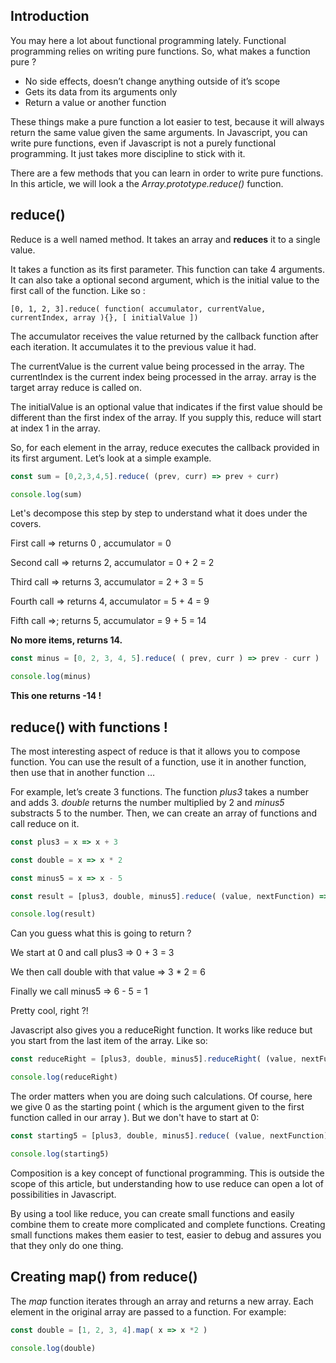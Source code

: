 ## Introduction

You may here a lot about functional programming lately. Functional programming relies on writing pure functions. So, what makes a function pure ?

 - No side effects, doesn’t change anything outside of it’s scope
 - Gets its data from its arguments only
 - Return a value or another function

These things make a pure function a lot easier to test, because it will always return the same value given the same arguments. In Javascript, you can write pure functions, even if Javascript is not a purely functional programming. It just takes more discipline to stick with it.

There are a few methods that you can learn in order to write pure functions. In this article, we will look a the *Array.prototype.reduce()* function.

## reduce()

Reduce is a well named method. It takes an array and **reduces** it to a single value.

It takes a function as its first parameter. This function can take 4 arguments. It can also take a optional second argument, which is the initial value to the first call of the function. Like so :

`[0, 1, 2, 3].reduce( function( accumulator, currentValue, currentIndex, array ){}, [ initialValue ])`

The accumulator receives the value returned by the callback function after each iteration. It accumulates it to the previous value it had.

The currentValue is the current value being processed in the array.
The currentIndex is the current index being processed in the array.
array is the target array reduce is called on.

The initialValue is an optional value that indicates if the first value should be different than the first index of the array. If you supply this, reduce will start at index 1 in the array.

So, for each element in the array, reduce executes the callback provided in its first argument.
Let’s look at a simple example.
```javascript runnable
const sum = [0,2,3,4,5].reduce( (prev, curr) => prev + curr) 

console.log(sum)
```

Let's decompose this step by step to understand what it does under the covers.

First call => returns 0 , accumulator = 0

Second call => returns 2, accumulator = 0 + 2 = 2

Third call => returns 3, accumulator = 2 + 3 = 5

Fourth call => returns 4, accumulator = 5 + 4 = 9

Fifth call =>; returns 5, accumulator = 9 + 5 = 14

**No more items, returns 14.**

```javascript runnable
const minus = [0, 2, 3, 4, 5].reduce( ( prev, curr ) => prev - curr ) 

console.log(minus)
```

**This one returns -14 !**
## reduce() with functions !

The most interesting aspect of reduce is that it allows you to compose function. You can use the result of a function, use it in another function, then use that in another function …

For example, let’s create 3 functions. The function *plus3* takes a number and adds 3. *double* returns the number multiplied by 2 and *minus5* substracts 5 to the number. Then, we can create an array of functions and call reduce on it.

```javascript runnable
const plus3 = x => x + 3

const double = x => x * 2

const minus5 = x => x - 5

const result = [plus3, double, minus5].reduce( (value, nextFunction) => nextFunction(value), 0 )

console.log(result)
```

Can you guess what this is going to return ?

We start at 0 and call plus3 => 0 + 3 = 3

We then call double with that value => 3 * 2 = 6

Finally we call minus5 => 6 - 5 = 1

Pretty cool, right ?!

Javascript also gives you a reduceRight function. It works like reduce but you start from the last item of the array. Like so:
```javascript runnable
const reduceRight = [plus3, double, minus5].reduceRight( (value, nextFunction) => nextFunction(value), 0)

console.log(reduceRight)
```


The order matters when you are doing such calculations. Of course, here we give 0 as the starting point ( which is the argument given to the first function called in our array ). But we don't have to start at 0:

```javascript runnable
const starting5 = [plus3, double, minus5].reduce( (value, nextFunction) => nextFunction(value), 5)

console.log(starting5)
```

Composition is a key concept of functional programming. This is outside the scope of this article, but understanding how to use reduce can open a lot of possibilities in Javascript.

By using a tool like reduce, you can create small functions and easily combine them to create more complicated and complete functions. Creating small functions makes them easier to test, easier to debug and assures you that they only do one thing.

## Creating map() from reduce()

The *map* function iterates through an array and returns a new array. Each element in the original array are passed to a function. For example:

```javascript runnable
const double = [1, 2, 3, 4].map( x => x *2 )

console.log(double)
```
